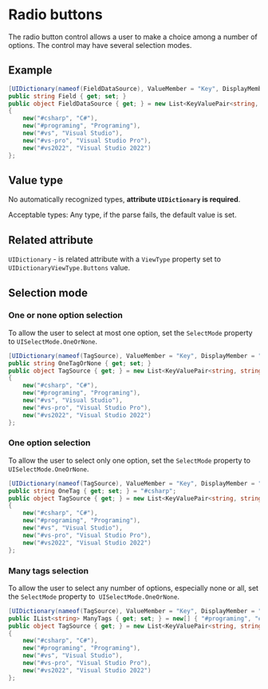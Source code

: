 # Radio buttons

The radio button control allows a user to make a choice among a number of options. The control may have several selection modes.

## Example
```csharp
[UIDictionary(nameof(FieldDataSource), ValueMember = "Key", DisplayMember = "Value", ViewType = UIDictionaryViewType.Buttons)]
public string Field { get; set; }
public object FieldDataSource { get; } = new List<KeyValuePair<string, string>>()
{
    new("#csharp", "C#"),
    new("#programing", "Programing"),
    new("#vs", "Visual Studio"),
    new("#vs-pro", "Visual Studio Pro"),
    new("#vs2022", "Visual Studio 2022")
};
```

## Value type

No automatically recognized types, **attribute `UIDictionary` is required**.

Acceptable types: Any type, if the parse fails, the default value is set.

## Related attribute

`UIDictionary` - is related attribute with a `ViewType` property set to `UIDictionaryViewType.Buttons` value.

## Selection mode

### One or none option selection

To allow the user to select at most one option, set the `SelectMode` property to `UISelectMode.OneOrNone`.

```csharp
[UIDictionary(nameof(TagSource), ValueMember = "Key", DisplayMember = "Value", ViewType = UIDictionaryViewType.Buttons, SelectMode = UISelectMode.OneOrNone)]
public string OneTagOrNone { get; set; }
public object TagSource { get; } = new List<KeyValuePair<string, string>>()
{
    new("#csharp", "C#"),
    new("#programing", "Programing"),
    new("#vs", "Visual Studio"),
    new("#vs-pro", "Visual Studio Pro"),
    new("#vs2022", "Visual Studio 2022")
};
```

### One option selection

To allow the user to select only one option, set the `SelectMode` property to `UISelectMode.OneOrNone`.

```csharp
[UIDictionary(nameof(TagSource), ValueMember = "Key", DisplayMember = "Value", ViewType = UIDictionaryViewType.Buttons, SelectMode = UISelectMode.One)]
public string OneTag { get; set; } = "#csharp";
public object TagSource { get; } = new List<KeyValuePair<string, string>>()
{
    new("#csharp", "C#"),
    new("#programing", "Programing"),
    new("#vs", "Visual Studio"),
    new("#vs-pro", "Visual Studio Pro"),
    new("#vs2022", "Visual Studio 2022")
};
```

### Many tags selection

To allow the user to select any number of options, especially none or all, set the `SelectMode` property to` UISelectMode.OneOrNone`.

```csharp
[UIDictionary(nameof(TagSource), ValueMember = "Key", DisplayMember = "Value", ViewType = UIDictionaryViewType.Buttons)]
public IList<string> ManyTags { get; set; } = new[] { "#programing", "#vs-pro" };
public object TagSource { get; } = new List<KeyValuePair<string, string>>()
{
    new("#csharp", "C#"),
    new("#programing", "Programing"),
    new("#vs", "Visual Studio"),
    new("#vs-pro", "Visual Studio Pro"),
    new("#vs2022", "Visual Studio 2022")
};
```